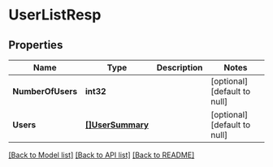 # UserListResp

## Properties
Name | Type | Description | Notes
------------ | ------------- | ------------- | -------------
**NumberOfUsers** | **int32** |  | [optional] [default to null]
**Users** | [**[]UserSummary**](UserSummary.md) |  | [optional] [default to null]

[[Back to Model list]](../README.md#documentation-for-models) [[Back to API list]](../README.md#documentation-for-api-endpoints) [[Back to README]](../README.md)

